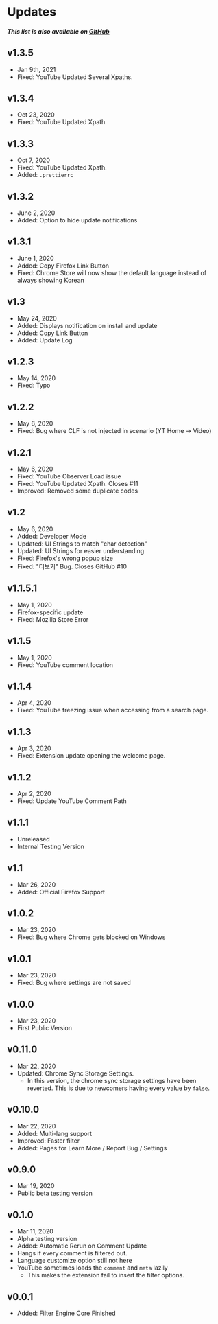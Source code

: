 # Updates

##### This list is also available on [GitHub](https://github.com/anaclumos/youtube-comment-language-filter/tree/master/docs/updates)

## v1.3.5

- Jan 9th, 2021
- Fixed: YouTube Updated Several Xpaths.

## v1.3.4

- Oct 23, 2020
- Fixed: YouTube Updated Xpath.

## v1.3.3

- Oct 7, 2020
- Fixed: YouTube Updated Xpath.
- Added: `.prettierrc`

## v1.3.2

- June 2, 2020
- Added: Option to hide update notifications

## v1.3.1

- June 1, 2020
- Added: Copy Firefox Link Button
- Fixed: Chrome Store will now show the default language instead of always showing Korean

## v1.3

- May 24, 2020
- Added: Displays notification on install and update
- Added: Copy Link Button
- Added: Update Log

## v1.2.3

- May 14, 2020
- Fixed: Typo

## v1.2.2

- May 6, 2020
- Fixed: Bug where CLF is not injected in scenario (YT Home -> Video)

## v1.2.1

- May 6, 2020
- Fixed: YouTube Observer Load issue
- Fixed: YouTube Updated Xpath. Closes #11
- Improved: Removed some duplicate codes

## v1.2

- May 6, 2020
- Added: Developer Mode
- Updated: UI Strings to match "char detection"
- Updated: UI Strings for easier understanding
- Fixed: Firefox's wrong popup size
- Fixed: "더보기" Bug. Closes GitHub #10

## v1.1.5.1

- May 1, 2020
- Firefox-specific update
- Fixed: Mozilla Store Error

## v1.1.5

- May 1, 2020
- Fixed: YouTube comment location

## v1.1.4

- Apr 4, 2020
- Fixed: YouTube freezing issue when accessing from a search page.

## v1.1.3

- Apr 3, 2020
- Fixed: Extension update opening the welcome page.

## v1.1.2

- Apr 2, 2020
- Fixed: Update YouTube Comment Path

## v1.1.1

- Unreleased
- Internal Testing Version

## v1.1

- Mar 26, 2020
- Added: Official Firefox Support

## v1.0.2

- Mar 23, 2020
- Fixed: Bug where Chrome gets blocked on Windows

## v1.0.1

- Mar 23, 2020
- Fixed: Bug where settings are not saved

## v1.0.0

- Mar 23, 2020
- First Public Version

## v0.11.0

- Mar 22, 2020
- Updated: Chrome Sync Storage Settings.
  - In this version, the chrome sync storage settings have been reverted. This is due to newcomers having every value by `false`.

## v0.10.0

- Mar 22, 2020
- Added: Multi-lang support
- Improved: Faster filter
- Added: Pages for Learn More / Report Bug / Settings

## v0.9.0

- Mar 19, 2020
- Public beta testing version

## v0.1.0

- Mar 11, 2020
- Alpha testing version
- Added: Automatic Rerun on Comment Update
- Hangs if every comment is filtered out.
- Language customize option still not here
- YouTube sometimes loads the `comment` and `meta` lazily
  - This makes the extension fail to insert the filter options.

## v0.0.1

- Added: Filter Engine Core Finished
